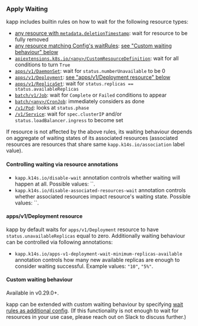 ### Apply Waiting

kapp includes builtin rules on how to wait for the following resource types:

- [any resource with `metadata.deletionTimestamp`](../pkg/kapp/resourcesmisc/deleting.go): wait for resource to be fully removed
- [any resource matching Config's waitRules](../pkg/kapp/resourcesmisc/custom_waiting_resource.go): [see "Custom waiting behaviour" below](#custom-waiting-behaviour)
- [`apiextensions.k8s.io/<any>/CustomResourceDefinition`](../pkg/kapp/resourcesmisc/api_extensions_vx_crd.go): wait for all conditions to turn `True`
- [`apps/v1/DaemonSet`](../pkg/kapp/resourcesmisc/apps_v1_daemon_set.go): wait for `status.numberUnavailable` to be 0
- [`apps/v1/Deployment`](../pkg/kapp/resourcesmisc/apps_v1_deployment.go): [see "apps/v1/Deployment resource" below](#apps-v1-deployment-resource)
- [`apps/v1/ReplicaSet`](../pkg/kapp/resourcesmisc/apps_v1_replica_set.go): wait for `status.replicas == status.availableReplicas`
- [`batch/v1/Job`](../pkg/kapp/resourcesmisc/batch_v1_job.go): wait for `Complete` or `Failed` conditions to appear
- [`batch/<any>/CronJob`](../pkg/kapp/resourcesmisc/batch_vx_cron_job.go): immediately considers as done
- [`/v1/Pod`](../pkg/kapp/resourcesmisc/core_v1_pod.go): looks at `status.phase`
- [`/v1/Service`](../pkg/kapp/resourcesmisc/core_v1_service.go): wait for `spec.clusterIP` and/or `status.loadBalancer.ingress` to become set

If resource is not affected by the above rules, its waiting behaviour depends on aggregate of waiting states of its associated resources (associated resources are resources that share same `kapp.k14s.io/association` label value).

#### Controlling waiting via resource annotations

- `kapp.k14s.io/disable-wait` annotation controls whether waiting will happen at all. Possible values: ``.
- `kapp.k14s.io/disable-associated-resources-wait` annotation controls whether associated resources impact resource's waiting state. Possible values: ``.

#### apps/v1/Deployment resource

kapp by default waits for `apps/v1/Deployment` resource to have `status.unavailableReplicas` equal to zero. Additionally waiting behaviour can be controlled via following annotations:

- `kapp.k14s.io/apps-v1-deployment-wait-minimum-replicas-available` annotation controls how many new available replicas are enough to consider waiting successful. Example values: `"10"`, `"5%"`.

#### Custom waiting behaviour

Available in v0.29.0+.

kapp can be extended with custom waiting behaviour by specifying [wait rules as additional config](config.md#wait-rules). (If this functionality is not enough to wait for resources in your use case, please reach out on Slack to discuss further.)
